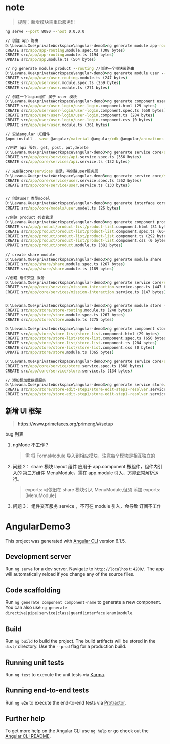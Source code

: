 # note

> 提醒：新增模块需重启服务!!!

```cmd
ng serve --port 8080 --host 0.0.0.0

// 创建 app 路由
D:\Levana.Xue\privateWorkspace\angular-demo3>ng generate module app-routing --flat --module=app
CREATE src/app/app-routing.module.spec.ts (308 bytes)
CREATE src/app/app-routing.module.ts (194 bytes)
UPDATE src/app/app.module.ts (564 bytes)

// ng generate module product --routing //创建一个模块带路由
D:\Levana.Xue\privateWorkspace\angular-demo3>ng generate module user --routing
CREATE src/app/user/user-routing.module.ts (247 bytes)
CREATE src/app/user/user.module.spec.ts (259 bytes)
CREATE src/app/user/user.module.ts (271 bytes)

// 创建一个login组件 属于 user 模块
D:\Levana.Xue\privateWorkspace\angular-demo3>ng generate component user/user-login --module=user
CREATE src/app/user/user-login/user-login.component.html (29 bytes)
CREATE src/app/user/user-login/user-login.component.spec.ts (650 bytes)
CREATE src/app/user/user-login/user-login.component.ts (284 bytes)
CREATE src/app/user/user-login/user-login.component.css (0 bytes)
UPDATE src/app/user/user.module.ts (361 bytes)

// 安装angular UI组件
$npm install --save @angular/material @angular/cdk @angular/animations

//创建 api 服务, get, post, put,delete
D:\Levana.Xue\privateWorkspace\angular-demo3>ng generate service core/services/api
CREATE src/app/core/services/api.service.spec.ts (356 bytes)
CREATE src/app/core/services/api.service.ts (132 bytes)

// 先创建core/services 目录，再创建user服务层
D:\Levana.Xue\privateWorkspace\angular-demo3>ng generate service core/services/user
CREATE src/app/core/service/user.service.spec.ts (362 bytes)
CREATE src/app/core/service/user.service.ts (133 bytes)


// 创建user 类型model
D:\Levana.Xue\privateWorkspace\angular-demo3>ng generate interface core/models/user --type=model
CREATE src/app/core/models/user.model.ts (26 bytes)

//创建 product 列表管理
D:\Levana.Xue\privateWorkspace\angular-demo3>ng generate component product/product-list --module=product
CREATE src/app/product/product-list/product-list.component.html (31 bytes)
CREATE src/app/product/product-list/product-list.component.spec.ts (664 bytes)
CREATE src/app/product/product-list/product-list.component.ts (292 bytes)
CREATE src/app/product/product-list/product-list.component.css (0 bytes)
UPDATE src/app/product/product.module.ts (381 bytes)

// create share module
D:\Levana.Xue\privateWorkspace\angular-demo3>ng generate module share
CREATE src/app/share/share.module.spec.ts (267 bytes)
CREATE src/app/share/share.module.ts (189 bytes)

//创建 组件交互 服务
D:\Levana.Xue\privateWorkspace\angular-demo3>ng generate service core/services/mission-interaction
CREATE src/app/core/services/mission-interaction.service.spec.ts (447 bytes)
CREATE src/app/core/services/mission-interaction.service.ts (147 bytes)


D:\Levana.Xue\privateWorkspace\angular-demo3>ng generate module store --routing
CREATE src/app/store/store-routing.module.ts (248 bytes)
CREATE src/app/store/store.module.spec.ts (267 bytes)
CREATE src/app/store/store.module.ts (275 bytes)

D:\Levana.Xue\privateWorkspace\angular-demo3>ng generate component store/store-list
CREATE src/app/store/store-list/store-list.component.html (29 bytes)
CREATE src/app/store/store-list/store-list.component.spec.ts (650 bytes)
CREATE src/app/store/store-list/store-list.component.ts (284 bytes)
CREATE src/app/store/store-list/store-list.component.css (0 bytes)
UPDATE src/app/store/store.module.ts (365 bytes)

D:\Levana.Xue\privateWorkspace\angular-demo3>ng generate service core/service/store
CREATE src/app/core/service/store.service.spec.ts (368 bytes)
CREATE src/app/core/service/store.service.ts (134 bytes)

// 添加预加载数据服务
D:\Levana.Xue\privateWorkspace\angular-demo3>ng generate service store/store-edit-step1/store-edit-step1-resolver
CREATE src/app/store/store-edit-step1/store-edit-step1-resolver.service.spec.ts (473 bytes)
CREATE src/app/store/store-edit-step1/store-edit-step1-resolver.service.ts (151 bytes)
```

## 新增 UI 框架

> https://www.primefaces.org/primeng/#/setup

bug 列表

1. ngMode 不工作？

   > 需 将 FormsModule 导入到相应模块，注意每个模块是相互独立的

2. 问题 2： share 模块 layout 组件 应用于 app.component 根组件，组件内引入的 第三方组件 MenuModule，需在 app.module 引入，方能正常解析运行。

   > exports: 可依旧在 share 模块引入 MenuModule,但须 添加 exports: [MenuModule]

3. 问题 3： 组件交互服务 service ，不可在 module 引入，会导致 订阅不工作

# AngularDemo3

This project was generated with [Angular CLI](https://github.com/angular/angular-cli) version 6.1.5.

## Development server

Run `ng serve` for a dev server. Navigate to `http://localhost:4200/`. The app will automatically reload if you change any of the source files.

## Code scaffolding

Run `ng generate component component-name` to generate a new component. You can also use `ng generate directive|pipe|service|class|guard|interface|enum|module`.

## Build

Run `ng build` to build the project. The build artifacts will be stored in the `dist/` directory. Use the `--prod` flag for a production build.

## Running unit tests

Run `ng test` to execute the unit tests via [Karma](https://karma-runner.github.io).

## Running end-to-end tests

Run `ng e2e` to execute the end-to-end tests via [Protractor](http://www.protractortest.org/).

## Further help

To get more help on the Angular CLI use `ng help` or go check out the [Angular CLI README](https://github.com/angular/angular-cli/blob/master/README.md).
